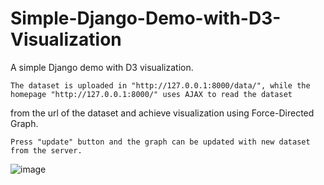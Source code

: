 # Simple-Django-Demo-with-D3-Visualization

A simple Django demo with D3 visualization. 

    The dataset is uploaded in "http://127.0.0.1:8000/data/", while the homepage "http://127.0.0.1:8000/" uses AJAX to read the dataset 
from the url of the dataset and achieve visualization using Force-Directed Graph.

    Press "update" button and the graph can be updated with new dataset from the server. 
    
    
![image]()
    
